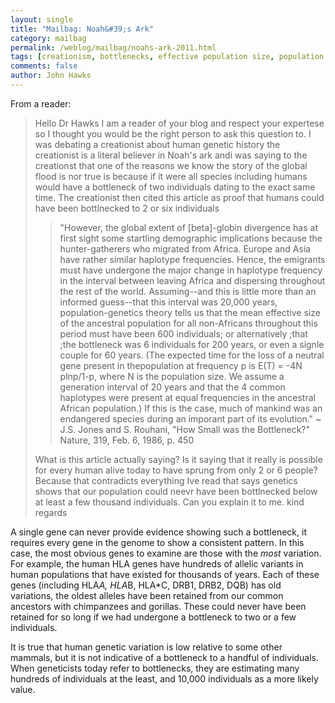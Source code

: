 ```yaml
---
layout: single 
title: "Mailbag: Noah&#39;s Ark" 
category: mailbag
permalink: /weblog/mailbag/noahs-ark-2011.html
tags: [creationism, bottlenecks, effective population size, population dynamics, mailbag] 
comments: false 
author: John Hawks 
---
```


From a reader: 

<blockquote>Hello Dr Hawks I am a reader of your blog and respect your expertese so I thought you would be the right person to ask this question to. I was debating a creationist about human genetic history the creationist is a literal believer in Noah's ark  andi was saying to the creationst that one of the reasons we know the story of the global flood is nor true is because if it were all species including humans would have a bottleneck of two individuals dating to the exact same time. The creationist then cited this article as proof that humans could have been bottlnecked to 2 or six individuals
 
<blockquote>"However, the global extent of [beta]-globin divergence has at first sight some startling demographic implications because the hunter-gatherers who migrated from Africa. Europe and Asia have rather similar haplotype frequencies. Hence, the emigrants must have undergone the major change in haplotype frequency in the interval between leaving Africa and dispersing throughout the rest of the world. Assuming--and this is little more than an informed guess--that this interval was 20,000 years, population-genetics theory tells us that the mean effective size of the ancestral population for all non-Africans throughout this period must have been 600 individuals; or alternatively ;that ;the bottleneck was 6 individuals for 200 years, or even a signle couple for 60 years. (The expected time for the loss of a neutral gene present in thepopulation at frequency p is E(T) = -4N plnp/1-p, where N is the population size. We assume a generation interval of 20 years and that the 4 common haplotypes were present at equal frequencies in the ancestral African population.) If this is the case, much of mankind was an endangered species during an imporant part of its evolution." ~ J.S. Jones and S. Rouhani, "How Small was the Bottleneck?" Nature, 319, Feb. 6, 1986, p. 450</blockquote>

What is this article actually saying? Is it saying that it really is possible for every human alive today to have sprung from only 2 or 6 people? Because that contradicts everything Ive read that says genetics  shows that our population could neevr have been bottlnecked below at least a few thousand individuals. Can you explain it to me. kind regards</blockquote>

A single gene can never provide evidence showing such a bottleneck, it requires every gene in the genome to show a consistent pattern. In this case, the most obvious genes to examine are those with the *most* variation. For example, the human HLA genes have hundreds of allelic variants in human populations that have existed for thousands of years. Each of these genes (including HLA*A, HLA*B, HLA*C, DRB1, DRB2, DQB) has old variations, the oldest alleles have been retained from our common ancestors with chimpanzees and gorillas. These could never have been retained for so long if we had undergone a bottleneck to two or a few individuals. 

It is true that human genetic variation is low relative to some other mammals, but it is not indicative of a bottleneck to a handful of individuals. When geneticists today refer to bottlenecks, they are estimating many hundreds of individuals at the least, and 10,000 individuals as a more likely value. 


